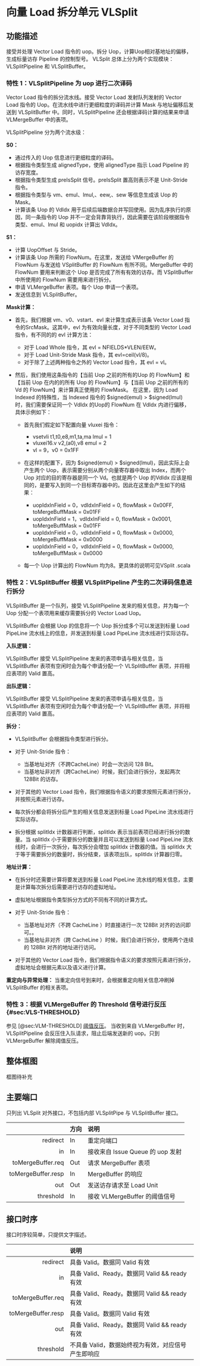 # 向量 Load 拆分单元 VLSplit

## 功能描述

接受并处理 Vector Load 指令的 uop。拆分 Uop，计算Uop相对基地址的偏移，生成标量访存 Pipeline 的控制型号。
VLSplit 总体上分为两个实现模块：VLSplitPipeline 和 VLSplitBuffer。

### 特性 1：VLSplitPipeline 为 uop 进行二次译码

Vector Load 指令的拆分流水线。接受 Vector Load 发射队列发射的 Vector Load 指令的 Uop。在流水线中进行更细粒度的译码并计算 Mask 与地址偏移后发送到 VLSplitBuffer 中。同时，VLSplitPipeline 还会根据译码计算的结果来申请 VLMergeBuffer 中的表项。

VLSplitPipeline 分为两个流水级：

**S0：**

- 通过传入的 Uop 信息进行更细粒度的译码。
- 根据指令类型生成 alignedType，使用 alignedType 指示 Load Pipeline 的访存宽度。
- 根据指令类型生成 preIsSplit 信号。preIsSplit 置高则表示不是 Unit-Stride 指令。
- 根据指令类型与 vm、emul、lmul,、eew,、sew 等信息生成该 Uop 的 Mask。
- 计算该条 Uop 的 VdIdx 用于后续后端数据合并写回使用。因为乱序执行的原因，同一条指令的 Uop 并不一定会背靠背执行，因此需要在该阶段根据指令类型、emul、lmul 和 uopidx 计算出 VdIdx。

**S1：**

- 计算 UopOffset 与 Stride。
- 计算该条 Uop 所需的 FlowNum。在这里，发送给 VMergeBuffer 的FlowNum 与发送给 VSplitBuffer 的 FlowNum 有所不同。MergeBuffer 中的 FlowNum 要用来判断这个 Uop 是否完成了所有有效的访存。而 VSplitBuffer 中所使用的 FlowNum 需要用来进行拆分。
- 申请 VLMergeBuffer 表项。每个 Uop 申请一个表项。
- 发送信息到 VLSplitBuffer。

**Mask计算：**

- 首先，我们根据 vm、v0、vstart、evl 来计算生成表示该条 Vector Load 指令的SrcMask。这其中，evl 为有效向量长度，对于不同类型的 Vector Load 指令，有不同的的 evl 计算方法：
    - 对于 Load Whole 指令，其 evl = NFIELDS*VLEN/EEW。
    - 对于 Load Unit-Stride Mask 指令，其 evl=ceil(vl/8)。
	- 对于除了上述两种指令之外的 Vector Load 指令，其 evl = vl。
  
- 然后，我们使用这条指令的【当前 Uop 之前的所有的Uop 的 FlowNum】和【当前 Uop 在内的的所有 Uop 的 FlowNum】与【当前 Uop 之前的所有的 Vd 的 FlowNum】来计算真正使用的 FlowMask。
在这里，因为 Load Indexed 的特殊性，当 Indexed 指令的 $signed(emul) > $signed(lmul) 时，我们需要保证同一个 VdIdx 的Uop的 FlowNum 在 VdIdx 内进行偏移，具体示例如下：
	- 首先我们假定如下配置向量 vluxei 指令：
        - vsetvli	t1,t0,e8,m1,ta,ma    lmul = 1
        - vluxei16.v	v2,(a0),v8       emul = 2
        - vl = 9，v0 = 0x1FF
  
    - 在这样的配置下，因为 $signed(emul) > $signed(lmul)，因此实际上会产生两个 Uop，表示需要分别从两个向量寄存器中取出 Index，而两个 Uop 对应的目的寄存器是同一个 Vd。也就是两个 Uop 的VdIdx 应该是相同的，是要写入到同一个目标寄存器中的。因此在这里会产生如下的结果：
        - uopIdxInField = 0，vdIdxInField = 0, flowMask = 0x00FF, toMergeBuffMask = 0x01FF
        - uopIdxInField = 1，vdIdxInField = 0, flowMask = 0x0001, toMergeBuffMask = 0x01FF
        - uopIdxInField = 0，vdIdxInField = 0, flowMask = 0x0000, toMergeBuffMask = 0x0000
        - uopIdxInField = 0，vdIdxInField = 0, flowMask = 0x0000, toMergeBuffMask = 0x0000
  
    - 每一个 Uop 计算出的 FlowNum 均为8。更具体的说明可见VSplit .scala
  
### 特性 2：VLSplitBuffer 根据 VLSplitPipeline 产生的二次译码信息进行拆分

VLSplitBuffer 是一个队列，接受 VLSplitPipeline 发来的相关信息，并为每一个 Uop 分配一个表项用来缓存需要拆分的 Vector Load Uop。

VLSplitBuffer 会根据 Uop 的信息将一个 Uop 拆分成多个可以发送到标量 Load PipeLine 流水线上的信息，并发送到标量 Load PipeLine 流水线进行实际访存。


**入队逻辑：**

VLSplitBuffer 接受 VLSplitPipeline 发来的表项申请与相关信息，当 VLSplitBuffer 表项有空闲时会为每个申请分配一个 VLSplitBuffer 表项，并将相应表项的 Valid 置高。

**出队逻辑：**

VLSplitBuffer 接受 VLSplitPipeline 发来的表项申请与相关信息，当 VLSplitBuffer 表项有空闲时会为每个申请分配一个 VLSplitBuffer 表项，并将相应表项的 Valid 置高。


**拆分：**

- VLSplitBuffer 会根据指令类型进行拆分。
- 对于 Unit-Stride 指令：
    - 当基地址对齐（不跨CacheLine）时会一次访问 128 Bit。
    - 当基地址非对齐（跨CacheLine）时候，我们会进行拆分，发起两次 128Bit 的访存。

- 对于其他的 Vector Load 指令，我们根据指令语义的要求按照元素进行拆分，并按照元素进行访存。
- 每次拆分都会将拆分后产生的相关信息发送到标量 Load PipeLine 流水线进行实际访存。
- 拆分根据 splitIdx 计数器进行判断，splitIdx 表示当前表项已经进行拆分的数量。当 splitIdx 小于需要拆分的数量并且可以发送到标量 Load PipeLine 流水线时，会进行一次拆分，每次拆分会增加 splitIdx 计数器的值。当 splitIdx 大于等于需要拆分的数量时，拆分结束，该表项出队，splitIdx 计算器归零。

**地址计算：**

- 在拆分时还需要计算将要发送到标量 Load PipeLine 流水线的相关信息，主要是计算每次拆分后需要进行访存的虚拟地址。
- 虚拟地址根据指令类型拆分方式的不同有不同的计算方式。

- 对于 Unit-Stride 指令：
    - 当基地址对齐（不跨 CacheLine ）时直接进行一次 128Bit 对齐的访问即可。。
    - 当基地址非对齐（跨 CacheLine ）时候，我们会进行拆分，使用两个连续的 128Bit 对齐的地址进行访问。 

- 对于其他的 Vector Load 指令，我们根据指令语义的要求按照元素进行拆分，虚拟地址会根据元素以及语义进行计算。


**重定向与异常处理：**
当重定向信号到来时，会根据重定向相关信息冲刷掉 VLSplitBuffer 的相关表项。

### 特性 3：根据 VLMergeBuffer 的 Threshold 信号进行反压 {#sec:VLS-THRESHOLD}

参见 [@sec:VLM-THRESHOLD] [阈值反压](VLMergeBuffer.md)。
当收到来自 VLMergeBuffer 时，VLSplitPipeline 会反压住入队请求，阻止后端发送新的 uop。只到 VLMergeBuffer 解除阈值反压。

## 整体框图

框图待补充
<!-- 请使用 svg -->


## 主要端口

只列出 VLSplit 对外接口，不包括内部 VLSplitPipe 与 VLSplitBuffer 接口。

|                    | 方向 | 说明                             |
| -----------------: | :--- | :------------------------------- |
|           redirect | In   | 重定向端口                       |
|                 in | In   | 接收来自 Issue Queue 的 uop 发射 |
|  toMergeBuffer.req | Out  | 请求 MergeBuffer 表项            |
| toMergeBuffer.resp | In   | MergeBuffer 的响应               |
|                out | Out  | 发送访存请求至 Load Unit         |
|          threshold | In   | 接收 VLMergeBuffer 的阈值信号    |


## 接口时序

接口时序较简单，只提供文字描述。

|                    | 说明                                               |
| -----------------: | :------------------------------------------------- |
|           redirect | 具备 Valid。数据同 Valid 有效                      |
|                 in | 具备 Valid、Ready。数据同 Valid && ready 有效      |
|  toMergeBuffer.req | 具备 Valid、Ready。数据同 Valid && ready 有效      |
| toMergeBuffer.resp | 具备 Valid。数据同 Valid 有效                      |
|                out | 具备 Valid、Ready。数据同 Valid && ready 有效      |
|          threshold | 不具备 Valid，数据始终视为有效，对应信号产生即响应 |
